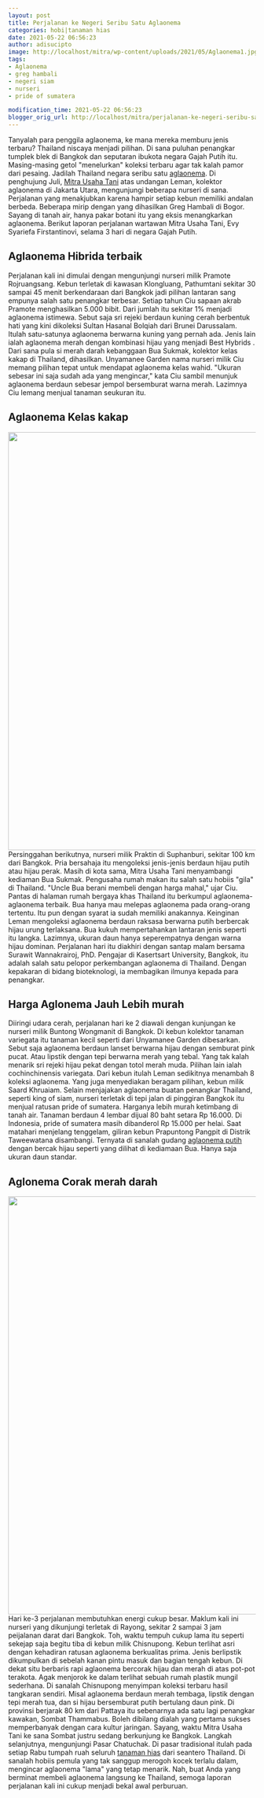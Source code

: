 ```yaml
---
layout: post
title: Perjalanan ke Negeri Seribu Satu Aglaonema
categories: hobi|tanaman hias
date: 2021-05-22 06:56:23
author: adisucipto
image: http://localhost/mitra/wp-content/uploads/2021/05/Aglaonema1.jpg
tags:
- Aglaonema
- greg hambali
- negeri siam
- nurseri
- pride of sumatera

modification_time: 2021-05-22 06:56:23
blogger_orig_url: http://localhost/mitra/perjalanan-ke-negeri-seribu-satu.html
---
```


Tanyalah para penggila aglaonema, ke mana mereka memburu jenis terbaru? Thailand niscaya menjadi pilihan. Di sana puluhan penangkar tumplek blek di Bangkok dan seputaran ibukota negara Gajah Putih itu. Masing-masing getol "menelurkan" koleksi terbaru agar tak kalah pamor dari pesaing. Jadilah Thailand negara seribu satu <a class="wpil_keyword_link " title="aglaonema" href="http://127.0.0.1/mitra/topik/aglaonema" data-wpil-keyword-link="linked">aglaonema</a>.
Di penghujung Juli, <a href="http://127.0.0.1/mitra">Mitra Usaha Tani</a> atas undangan Leman, kolektor aglaonema di Jakarta Utara, mengunjungi beberapa nurseri di sana. Perjalanan yang menakjubkan karena hampir setiap kebun memiliki andalan berbeda.
Beberapa mirip dengan yang dihasilkan Greg Hambali di Bogor. Sayang di tanah air, hanya pakar botani itu yang eksis menangkarkan aglaonema. Berikut laporan perjalanan wartawan Mitra Usaha Tani, Evy Syariefa Firstantinovi, selama 3 hari di negara Gajah Putih.
<h2 id="terbaik">Aglaonema Hibrida terbaik</h2>
Perjalanan kali ini dimulai dengan mengunjungi nurseri milik Pramote Rojruangsang. Kebun terletak di kawasan Klongluang, Pathumtani sekitar 30 sampai 45 menit berkendaraan dari Bangkok jadi pilihan lantaran sang empunya salah satu penangkar terbesar. Setiap tahun Ciu sapaan akrab Pramote menghasilkan 5.000 bibit. Dari jumlah itu sekitar 1% menjadi aglaonema istimewa.
Sebut saja sri rejeki berdaun kuning cerah berbentuk hati yang kini dikoleksi Sultan Hasanal Bolqiah dari Brunei Darussalam. Itulah satu-satunya aglaonema berwarna kuning yang pernah ada. Jenis lain ialah aglaonema merah dengan kombinasi hijau yang menjadi Best Hybrids .
Dari sana pula si merah darah kebanggaan Bua Sukmak, kolektor kelas kakap di Thailand, dihasilkan. Unyamanee Garden nama nurseri milik Ciu memang pilihan tepat untuk mendapat aglaonema kelas wahid.
"Ukuran sebesar ini saja sudah ada yang mengincar," kata Ciu sambil menunjuk aglaonema berdaun sebesar jempol bersemburat warna merah. Lazimnya Ciu lemang menjual tanaman seukuran itu.
<h2 id="terbaik">Aglaonema Kelas kakap</h2>
<a href="http://127.0.0.1/mitra/wp-content/uploads/2021/05/Aglaonema2.jpg"><img class="aligncenter size-full wp-image-11173" src="http://127.0.0.1/mitra/wp-content/uploads/2021/05/Aglaonema2.jpg" alt="" width="1511" height="850" /></a>
Persinggahan berikutnya, nurseri milik Praktin di Suphanburi, sekitar 100 km dari Bangkok. Pria bersahaja itu mengoleksi jenis-jenis berdaun hijau putih atau hijau perak. Masih di kota sama, Mitra Usaha Tani menyambangi kediaman Bua Sukmak.
Pengusaha rumah makan itu salah satu hobiis "gila" di Thailand. "Uncle Bua berani membeli dengan harga mahal," ujar Ciu. Pantas di halaman rumah bergaya khas Thailand itu berkumpul aglaonema-aglaonema terbaik.
Bua hanya mau melepas aglaonema pada orang-orang tertentu. Itu pun dengan syarat ia sudah memiliki anakannya. Keinginan Leman mengoleksi aglaonema berdaun raksasa berwarna putih berbercak hijau urung terlaksana. Bua kukuh mempertahankan lantaran jenis seperti itu langka. Lazimnya, ukuran daun hanya seperempatnya dengan warna hijau dominan.
Perjalanan hari itu diakhiri dengan santap malam bersama Surawit Wannakrairoj, PhD. Pengajar di Kasertsart University, Bangkok, itu adalah salah satu pelopor perkembangan aglaonema di Thailand. Dengan kepakaran di bidang bioteknologi, ia membagikan ilmunya kepada para penangkar.
<h2 id="murah">Harga Aglonema Jauh Lebih murah</h2>
Diiringi udara cerah, perjalanan hari ke 2 diawali dengan kunjungan ke nurseri milik Buntong Wongmanit di Bangkok. Di kebun kolektor tanaman variegata itu tanaman kecil seperti dari Unyamanee Garden dibesarkan.
Sebut saja aglaonema berdaun lanset berwarna hijau dengan semburat pink pucat. Atau lipstik dengan tepi berwarna merah yang tebal. Yang tak kalah menarik sri rejeki hijau pekat dengan totol merah muda. Pilihan lain ialah cochinchinensis variegata. Dari kebun itulah Leman sedikitnya menambah 8 koleksi aglaonema.
Yang juga menyediakan beragam pilihan, kebun milik Saard Khruaiam. Selain menjajakan aglaonema buatan penangkar Thailand, seperti king of siam, nurseri terletak di tepi jalan di pinggiran Bangkok itu menjual ratusan pride of sumatera. Harganya lebih murah ketimbang di tanah air. Tanaman berdaun 4 lembar dijual 80 baht setara Rp 16.000. Di Indonesia, pride of sumatera masih dibanderol Rp 15.000 per helai.
Saat matahari menjelang tenggelam, giliran kebun Prapuntong Pangpit di Distrik Taweewatana disambangi. Ternyata di sanalah gudang <a href="http://127.0.0.1/mitra/aglaonema-putih-di-antara-merahnya.html" target="_blank" rel="noopener">aglaonema putih</a> dengan bercak hijau seperti yang dilihat di kediamaan Bua. Hanya saja ukuran daun standar.
<h2 id="murah">Aglonema Corak merah darah</h2>
<a href="http://127.0.0.1/mitra/wp-content/uploads/2021/05/Aglaonema.jpg"><img class="aligncenter size-full wp-image-11171" src="http://127.0.0.1/mitra/wp-content/uploads/2021/05/Aglaonema.jpg" alt="" width="1511" height="850" /></a>
Hari ke-3 perjalanan membutuhkan energi cukup besar. Maklum kali ini nurseri yang dikunjungi terletak di Rayong, sekitar 2 sampai 3 jam peijalanan darat dari Bangkok. Toh, waktu tempuh cukup lama itu seperti sekejap saja begitu tiba di kebun milik Chisnupong.
Kebun terlihat asri dengan kehadiran ratusan aglaonema berkualitas prima. Jenis berlipstik dikumpulkan di sebelah kanan pintu masuk dan bagian tengah kebun. Di dekat situ berbaris rapi aglaonema bercorak hijau dan merah di atas pot-pot terakota.
Agak menjorok ke dalam terlihat sebuah rumah plastik mungil sederhana. Di sanalah Chisnupong menyimpan koleksi terbaru hasil tangkaran sendiri. Misal aglaonema berdaun merah tembaga, lipstik dengan tepi merah tua, dan si hijau bersemburat putih bertulang daun pink.
Di provinsi berjarak 80 km dari Pattaya itu sebenarnya ada satu lagi penangkar kawakan, Sombat Thammabus. Boleh dibilang dialah yang pertama sukses memperbanyak dengan cara kultur jaringan. Sayang, waktu Mitra Usaha Tani ke sana Sombat justru sedang berkunjung ke Bangkok.
Langkah selanjutnya, mengunjungi Pasar Chatuchak. Di pasar tradisional itulah pada setiap Rabu tumpah ruah seluruh <a class="wpil_keyword_link " title="tanaman hias" href="http://127.0.0.1/mitra/tanaman-hias" data-wpil-keyword-link="linked">tanaman hias</a> dari seantero Thailand. Di sanalah hobiis pemula yang tak sanggup merogoh kocek terlalu dalam, mengincar aglaonema "lama" yang tetap menarik. Nah, buat Anda yang berminat membeli aglaonema langsung ke Thailand, semoga laporan perjalanan kali ini cukup menjadi bekal awal perburuan.

